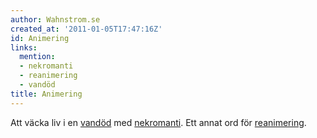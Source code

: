 ```yaml
---
author: Wahnstrom.se
created_at: '2011-01-05T17:47:16Z'
id: Animering
links:
  mention:
  - nekromanti
  - reanimering
  - vandöd
title: Animering
---
```


Att väcka liv i en [vandöd] med [nekromanti]. Ett annat ord för [reanimering].

  [vandöd]: vandöd
  [nekromanti]: nekromanti
  [reanimering]: reanimering